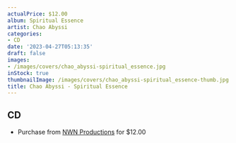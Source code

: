 ```yaml
---
actualPrice: $12.00
album: Spiritual Essence
artist: Chao Abyssi
categories:
- CD
date: '2023-04-27T05:13:35'
draft: false
images:
- /images/covers/chao_abyssi-spiritual_essence.jpg
inStock: true
thumbnailImage: /images/covers/chao_abyssi-spiritual_essence-thumb.jpg
title: Chao Abyssi - Spiritual Essence
---
```


## CD
* Purchase from [NWN Productions](http://shop.nwnprod.com/index.php?route=product/product&path=93&product_id=32818&sort=pd.name&order=ASC) for $12.00

